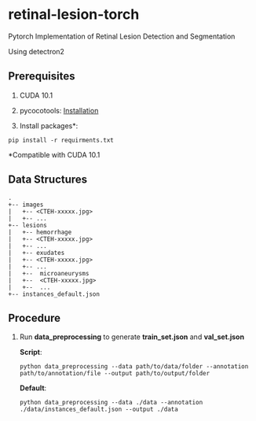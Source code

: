 # retinal-lesion-torch

Pytorch Implementation of Retinal Lesion Detection and Segmentation

Using detectron2


## Prerequisites 

1. CUDA 10.1

2. pycocotools: [Installation](https://github.com/cocodataset/cocoapi)

3. Install packages*:
```
pip install -r requirments.txt
```
*Compatible with CUDA 10.1

## Data Structures

```
.
+-- images
|   +-- <CTEH-xxxxx.jpg>
|   +-- ...
+-- lesions
|   +-- hemorrhage
|   +-- <CTEH-xxxxx.jpg>
|   +-- ...
|   +-- exudates
|   +-- <CTEH-xxxxx.jpg>
|   +-- ...
|   +--  microaneurysms
|   +--  <CTEH-xxxxx.jpg>
|   +--  ...
+-- instances_default.json
```

## Procedure

1. Run **data_preprocessing** to generate **train_set.json** and **val_set.json**

   **Script**:
   ```   
   python data_preprocessing --data path/to/data/folder --annotation path/to/annotation/file --output path/to/output/folder
   ```
   **Default**:
   ```
   python data_preprocessing --data ./data --annotation ./data/instances_default.json --output ./data
   ```
   




